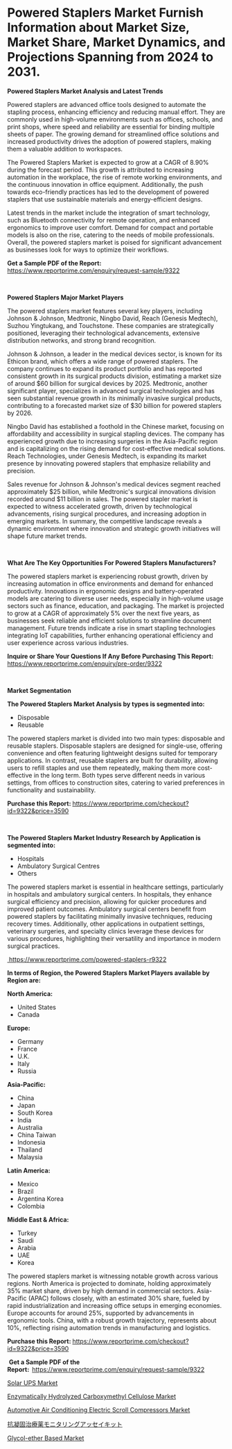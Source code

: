 <p><h1>Powered Staplers Market Furnish Information about Market Size, Market Share, Market Dynamics, and Projections Spanning from 2024 to 2031.</h1></p><p><strong>Powered Staplers Market Analysis and Latest Trends</strong></p>
<p><p>Powered staplers are advanced office tools designed to automate the stapling process, enhancing efficiency and reducing manual effort. They are commonly used in high-volume environments such as offices, schools, and print shops, where speed and reliability are essential for binding multiple sheets of paper. The growing demand for streamlined office solutions and increased productivity drives the adoption of powered staplers, making them a valuable addition to workspaces.</p><p>The Powered Staplers Market is expected to grow at a CAGR of 8.90% during the forecast period. This growth is attributed to increasing automation in the workplace, the rise of remote working environments, and the continuous innovation in office equipment. Additionally, the push towards eco-friendly practices has led to the development of powered staplers that use sustainable materials and energy-efficient designs.</p><p>Latest trends in the market include the integration of smart technology, such as Bluetooth connectivity for remote operation, and enhanced ergonomics to improve user comfort. Demand for compact and portable models is also on the rise, catering to the needs of mobile professionals. Overall, the powered staplers market is poised for significant advancement as businesses look for ways to optimize their workflows.</p></p>
<p><strong>Get a Sample PDF of the Report:&nbsp;</strong> <a href="https://www.reportprime.com/enquiry/request-sample/9322">https://www.reportprime.com/enquiry/request-sample/9322</a></p>
<p>&nbsp;</p>
<p><strong>Powered Staplers Major Market Players</strong></p>
<p><p>The powered staplers market features several key players, including Johnson & Johnson, Medtronic, Ningbo David, Reach (Genesis Medtech), Suzhou Yingtukang, and Touchstone. These companies are strategically positioned, leveraging their technological advancements, extensive distribution networks, and strong brand recognition.</p><p>Johnson & Johnson, a leader in the medical devices sector, is known for its Ethicon brand, which offers a wide range of powered staplers. The company continues to expand its product portfolio and has reported consistent growth in its surgical products division, estimating a market size of around $60 billion for surgical devices by 2025. Medtronic, another significant player, specializes in advanced surgical technologies and has seen substantial revenue growth in its minimally invasive surgical products, contributing to a forecasted market size of $30 billion for powered staplers by 2026.</p><p>Ningbo David has established a foothold in the Chinese market, focusing on affordability and accessibility in surgical stapling devices. The company has experienced growth due to increasing surgeries in the Asia-Pacific region and is capitalizing on the rising demand for cost-effective medical solutions. Reach Technologies, under Genesis Medtech, is expanding its market presence by innovating powered staplers that emphasize reliability and precision.</p><p>Sales revenue for Johnson & Johnson's medical devices segment reached approximately $25 billion, while Medtronic's surgical innovations division recorded around $11 billion in sales. The powered stapler market is expected to witness accelerated growth, driven by technological advancements, rising surgical procedures, and increasing adoption in emerging markets. In summary, the competitive landscape reveals a dynamic environment where innovation and strategic growth initiatives will shape future market trends.</p></p>
<p>&nbsp;</p>
<p><strong>What Are The Key Opportunities For Powered Staplers Manufacturers?</strong></p>
<p><p>The powered staplers market is experiencing robust growth, driven by increasing automation in office environments and demand for enhanced productivity. Innovations in ergonomic designs and battery-operated models are catering to diverse user needs, especially in high-volume usage sectors such as finance, education, and packaging. The market is projected to grow at a CAGR of approximately 5% over the next five years, as businesses seek reliable and efficient solutions to streamline document management. Future trends indicate a rise in smart stapling technologies integrating IoT capabilities, further enhancing operational efficiency and user experience across various industries.</p></p>
<p><strong>Inquire or Share Your Questions If Any Before Purchasing This Report:</strong> <a href="https://www.reportprime.com/enquiry/pre-order/9322">https://www.reportprime.com/enquiry/pre-order/9322</a></p>
<p>&nbsp;</p>
<p><strong>Market Segmentation</strong></p>
<p><strong>The Powered Staplers Market Analysis by types is segmented into:</strong></p>
<p><ul><li>Disposable</li><li>Reusable</li></ul></p>
<p><p>The powered staplers market is divided into two main types: disposable and reusable staplers. Disposable staplers are designed for single-use, offering convenience and often featuring lightweight designs suited for temporary applications. In contrast, reusable staplers are built for durability, allowing users to refill staples and use them repeatedly, making them more cost-effective in the long term. Both types serve different needs in various settings, from offices to construction sites, catering to varied preferences in functionality and sustainability.</p></p>
<p><strong>Purchase this Report:&nbsp;</strong><a href="https://www.reportprime.com/checkout?id=9322&price=3590">https://www.reportprime.com/checkout?id=9322&price=3590</a></p>
<p>&nbsp;</p>
<p><strong>The Powered Staplers Market Industry Research by Application is segmented into:</strong></p>
<p><ul><li>Hospitals</li><li>Ambulatory Surgical Centres</li><li>Others</li></ul></p>
<p><p>The powered staplers market is essential in healthcare settings, particularly in hospitals and ambulatory surgical centers. In hospitals, they enhance surgical efficiency and precision, allowing for quicker procedures and improved patient outcomes. Ambulatory surgical centers benefit from powered staplers by facilitating minimally invasive techniques, reducing recovery times. Additionally, other applications in outpatient settings, veterinary surgeries, and specialty clinics leverage these devices for various procedures, highlighting their versatility and importance in modern surgical practices.</p></p>
<p><a href="https://www.reportprime.com/powered-staplers-r9322">&nbsp;https://www.reportprime.com/powered-staplers-r9322</a></p>
<p><strong>In terms of Region, the Powered Staplers Market Players available by Region are:</strong></p>
<p>
    <p> <strong> North America: </strong>
        <ul>
            <li>United States</li>
            <li>Canada</li>
        </ul>
        </p> 
    <p> <strong> Europe: </strong>
        <ul>
            <li>Germany</li>
            <li>France</li>
            <li>U.K.</li>
            <li>Italy</li>
            <li>Russia</li>
        </ul>
        </p> 
    <p> <strong> Asia-Pacific: </strong>
        <ul>
            <li>China</li>
            <li>Japan</li>
            <li>South Korea</li>
            <li>India</li>
            <li>Australia</li>
            <li>China Taiwan</li>
            <li>Indonesia</li>
            <li>Thailand</li>
            <li>Malaysia</li>
        </ul>
        </p> 
    <p> <strong> Latin America: </strong>
        <ul>
            <li>Mexico</li>
            <li>Brazil</li>
            <li>Argentina Korea</li>
            <li>Colombia</li>
        </ul>
        </p> 
    <p> <strong> Middle East & Africa: </strong>
        <ul>
            <li>Turkey</li>
            <li>Saudi</li>
            <li>Arabia</li>
            <li>UAE</li>
            <li>Korea</li>
        </ul>
    </p>
    </p>
<p><p>The powered staplers market is witnessing notable growth across various regions. North America is projected to dominate, holding approximately 35% market share, driven by high demand in commercial sectors. Asia-Pacific (APAC) follows closely, with an estimated 30% share, fueled by rapid industrialization and increasing office setups in emerging economies. Europe accounts for around 25%, supported by advancements in ergonomic tools. China, with a robust growth trajectory, represents about 10%, reflecting rising automation trends in manufacturing and logistics.</p></p>
<p><strong>Purchase this Report: </strong><a href="https://www.reportprime.com/checkout?id=9322&price=3590">https://www.reportprime.com/checkout?id=9322&price=3590</a></p>
<p>&nbsp;<strong>Get a Sample PDF of the Report:&nbsp;&nbsp;</strong><a href="https://www.reportprime.com/enquiry/request-sample/9322">https://www.reportprime.com/enquiry/request-sample/9322</a></p>
<p><strong></strong></p>
<p><p><a href="https://www.linkedin.com/pulse/global-solar-ups-industry-research-report-competitive-landscape-xixuc?trackingId=L2YeAMmZSkaLupndyh90CA%3D%3D">Solar UPS Market</a></p><p><a href="https://issuu.com/reportprime-2/docs/enzymatically-hydrolyzed-carboxymet_778b36f691a9b8">Enzymatically Hydrolyzed Carboxymethyl Cellulose Market</a></p><p><a href="https://medium.com/@calekuhlman2023/the-automotive-air-conditioning-electric-scroll-compressors-market-prioritizes-cost-control-and-e0e825e7938a">Automotive Air Conditioning Electric Scroll Compressors Market</a></p><p><a href="https://medium.com/@gregoriookeefe2023/anticoagulant-therapeutic-drug-monitoring-assay-kits-market-%E3%81%AF-%E3%82%B3%E3%82%B9%E3%83%88%E7%AE%A1%E7%90%86%E3%81%A8%E5%8A%B9%E7%8E%87%E5%90%91%E4%B8%8A%E3%82%92%E5%84%AA%E5%85%88%E3%81%97%E3%81%BE%E3%81%99-54f00200dd8d">抗凝固治療薬モニタリングアッセイキット</a></p><p><a href="https://issuu.com/reportprime-2/docs/glycol-ether-based-market-size-2030_abde38f87c5f68">Glycol-ether Based Market</a></p></p>